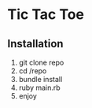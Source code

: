 # Tic Tac Toe

## Installation
1. git clone repo
2. cd /repo
3. bundle install
4. ruby main.rb
5. enjoy